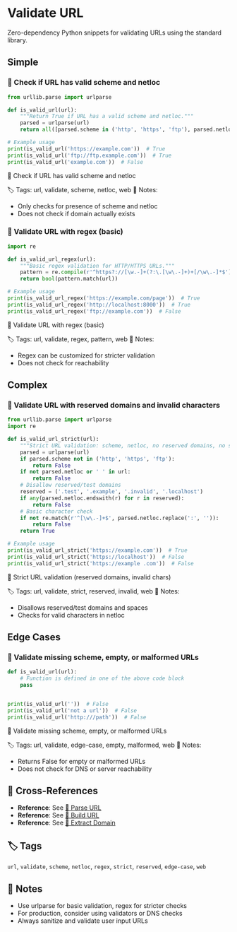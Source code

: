 # Validate URL

Zero-dependency Python snippets for validating URLs using the standard library.

## Simple

### 🧩 Check if URL has valid scheme and netloc

```python
from urllib.parse import urlparse

def is_valid_url(url):
    """Return True if URL has a valid scheme and netloc."""
    parsed = urlparse(url)
    return all([parsed.scheme in ('http', 'https', 'ftp'), parsed.netloc])

# Example usage
print(is_valid_url('https://example.com'))  # True
print(is_valid_url('ftp://ftp.example.com'))  # True
print(is_valid_url('example.com'))  # False
```

📂 Check if URL has valid scheme and netloc

🏷️ Tags: url, validate, scheme, netloc, web
📝 Notes:
- Only checks for presence of scheme and netloc
- Does not check if domain actually exists

### 🧩 Validate URL with regex (basic)

```python
import re

def is_valid_url_regex(url):
    """Basic regex validation for HTTP/HTTPS URLs."""
    pattern = re.compile(r'^https?://[\w.-]+(?:\.[\w\.-]+)+[/\w\.-]*$')
    return bool(pattern.match(url))

# Example usage
print(is_valid_url_regex('https://example.com/page'))  # True
print(is_valid_url_regex('http://localhost:8000'))  # True
print(is_valid_url_regex('ftp://example.com'))  # False
```

📂 Validate URL with regex (basic)

🏷️ Tags: url, validate, regex, pattern, web
📝 Notes:
- Regex can be customized for stricter validation
- Does not check for reachability

## Complex

### 🧩 Validate URL with reserved domains and invalid characters

```python
from urllib.parse import urlparse
import re

def is_valid_url_strict(url):
    """Strict URL validation: scheme, netloc, no reserved domains, no spaces."""
    parsed = urlparse(url)
    if parsed.scheme not in ('http', 'https', 'ftp'):
        return False
    if not parsed.netloc or ' ' in url:
        return False
    # Disallow reserved/test domains
    reserved = ('.test', '.example', '.invalid', '.localhost')
    if any(parsed.netloc.endswith(r) for r in reserved):
        return False
    # Basic character check
    if not re.match(r'^[\w\.-]+$', parsed.netloc.replace(':', '')):
        return False
    return True

# Example usage
print(is_valid_url_strict('https://example.com'))  # True
print(is_valid_url_strict('https://localhost'))  # False
print(is_valid_url_strict('https://example .com'))  # False
```

📂 Strict URL validation (reserved domains, invalid chars)

🏷️ Tags: url, validate, strict, reserved, invalid, web
📝 Notes:
- Disallows reserved/test domains and spaces
- Checks for valid characters in netloc

## Edge Cases

### 🧩 Validate missing scheme, empty, or malformed URLs

```python
def is_valid_url(url):
    # Function is defined in one of the above code block
    pass


print(is_valid_url(''))  # False
print(is_valid_url('not a url'))  # False
print(is_valid_url('http:///path'))  # False
```

📂 Validate missing scheme, empty, or malformed URLs

🏷️ Tags: url, validate, edge-case, empty, malformed, web
📝 Notes:
- Returns False for empty or malformed URLs
- Does not check for DNS or server reachability

## 🔗 Cross-References

- **Reference**: See [📂 Parse URL](./parse_url.md)
- **Reference**: See [📂 Build URL](./build_url.md)
- **Reference**: See [📂 Extract Domain](./extract_domain.md)

## 🏷️ Tags

`url`, `validate`, `scheme`, `netloc`, `regex`, `strict`, `reserved`, `edge-case`, `web`

## 📝 Notes

- Use urlparse for basic validation, regex for stricter checks
- For production, consider using validators or DNS checks
- Always sanitize and validate user input URLs
